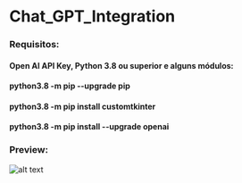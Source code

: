 # Chat_GPT_Integration

### Requisitos: 

#### Open AI API Key, Python 3.8 ou superior e alguns módulos:

#### python3.8 -m pip --upgrade pip
#### python3.8 -m pip install customtkinter
#### python3.8 -m pip install --upgrade openai


### Preview:

![alt text](https://i.ibb.co/KqF0JSM/chat-gpt-integration.jpg)